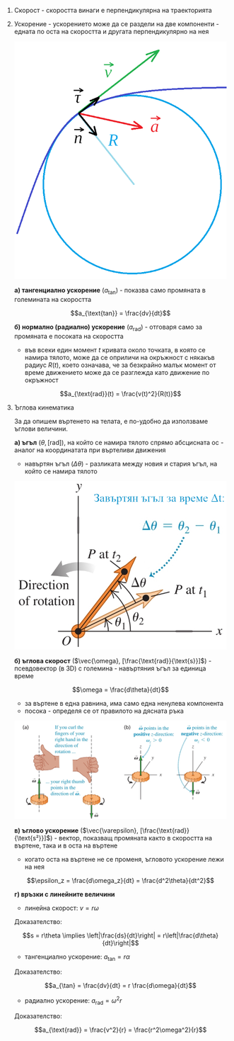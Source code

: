 1. Скорост - скоростта винаги е перпендикулярна на траекторията

2. Ускорение - ускорението може да се раздели на две компоненти - едната по оста на скоростта и другата перпендикулярно на нея
	
	![Tangential and Radial Acceleration](./Resources/Tangential%20and%20Radial%20Acceleration.png)
	
	**а) тангенциално ускорение** ($a_{\text{tan}}$) - показва само промяната в големината на скоростта
	
	$$a_{\text{tan}} = \frac{dv}{dt}$$
	
	**б) нормално (радиално) ускорение** ($a_{\text{rad}}$) - отговаря само за промяната е посоката на скоростта
	- във всеки един момент $t$ кривата около точката, в която се намира тялото, може да се оприличи на окръжност с някакъв радиус $R(t)$, което означава, че за безкрайно малък момент от време движението може да се разглежда като движение по окръжност
	
	$$a_{\text{rad}}(t) = \frac{v(t)^2}{R(t)}$$

3. Ъглова кинематика

	За да опишем въртенето на телата, е по-удобно да използваме ъглови величини.

	**а) ъгъл** $(\theta, [\text{rad}])$, на който се намира тялото спрямо абсцисната ос - аналог на  координатата при въртеливи движения
	- навъртян ъгъл ($\Delta \theta$) - разликата между новия и стария ъгъл, на който се намира тялото

	![Angular Displacement](Resources/Angular%20Displacement.png)
	
	**б) ъглова скорост** ($\vec{\omega}, [\frac{\text{rad}}{\text{s}}]$) - псевдовектор (в 3D) с големина - навъртяния ъгъл за единица време

	$$\omega = \frac{d\theta}{dt}$$

	- за въртене в една равнина, има само една ненулева компонента
	- посока - определя се от правилото на дясната ръка
	
	![Angular Velocity](Resources/Angular%20Velocity.jpg)
		
	**в) ъглово ускорение** ($\vec{\varepsilon}, [\frac{\text{rad}}{\text{s²}}]$) - вектор, показващ промяната както в скоростта на въртене, така и в оста на въртене
	- когато оста на въртене не се променя, ъгловото ускорение лежи на нея
	
	$$\epsilon_z = \frac{d\omega_z}{dt} = \frac{d^2\theta}{dt^2}$$
	
	**г) връзки с линейните величини**
	- линейна скорост: $v = r\omega$
	
	Доказателство:
	
	$$s = r\theta \implies \left|\frac{ds}{dt}\right| = r\left|\frac{d\theta}{dt}\right|$$
	
	- тангенциално ускорение: $a_{\tan} = r\alpha$
	
	Доказателство:
	
	$$a_{\tan} = \frac{dv}{dt} = r \frac{d\omega}{dt}$$
	
	- радиално ускорение: $a_{\text{rad}} = \omega^2 r$
	
	Доказателство:
	
	$$a_{\text{rad}} = \frac{v^2}{r} = \frac{r^2\omega^2}{r}$$
